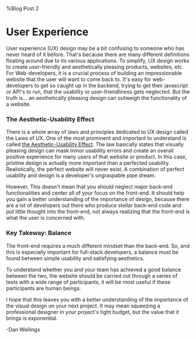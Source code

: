 %Blog Post 2

# User Experience

 User experience (UX) design may be a bit confusing to someone who has never heard of it before. That's because there are many different definitions floating around due to its various applications. To simplify, UX design works to create user-friendly and aesthetically pleasing products, websites, etc. For Web-developers, it is a crucial process of building an impressionable website that the user will want to come back to. It's easy for web-developers to get so caught up in the backend, trying to get their javascript or API's to run, that the usability or user-friendliness gets neglected. But the truth is... an aesthetically pleasing design can outweigh the functionality of a website.

### The Aesthetic-Usability Effect


There is a whole array of laws and principles dedicated to UX design called the Laws of UX. One of the most prominent and important to understand is called [the Aesthetic-Usability Effect](https://lawsofux.com/aesthetic-usability-effect). The law basically states that visually pleasing design can mask minor usability errors and create an overall positive experience for many users of that website or product. In this case, pristine design is actually more important than a perfected usability. Realistically, the perfect website will never exist. A combination of perfect usability and design is a developer's ungraspable pipe dream.

However, This doesn't mean that you should neglect major back-end functionalities and center all of your focus on the front-end. It should help you gain a better understanding of the importance of design, because there are a lot of developers out there who produce stellar back-end code and put little thought into the front-end, not always realizing that the front-end is what the user is concerned with.

### Key Takeway: Balance

The front-end requires a much different mindset than the back-end. So, and this is especially important for full-stack developers, a balance must be found between simple usability and satisfying aesthetics.

To understand whether you and your team has achieved a good balance between the two, the website should be carried out through a series of tests with a wide range of participants, it will be most useful if these participants are human beings.

I hope that this leaves you with a better understanding of the importance of the visual design on your next project. It may mean squeezing a professional designer in your project's tight budget, but the value that it brings is exponential.

-Dan Wellings
